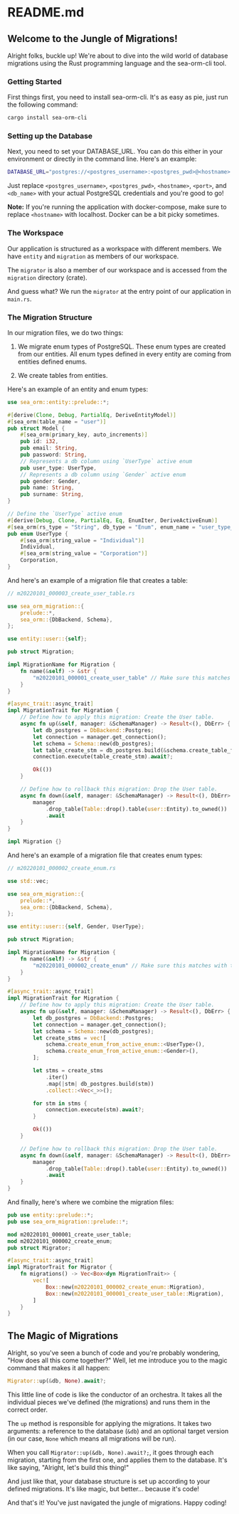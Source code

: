 # README.md

## Welcome to the Jungle of Migrations!

Alright folks, buckle up! We're about to dive into the wild world of database migrations using the Rust programming language and the sea-orm-cli tool.

### Getting Started

First things first, you need to install sea-orm-cli. It's as easy as pie, just run the following command:

```bash
cargo install sea-orm-cli
```

### Setting up the Database

Next, you need to set your DATABASE_URL. You can do this either in your environment or directly in the command line. Here's an example:

```bash
DATABASE_URL="postgres://<postgres_username>:<postgres_pwd>@<hostname>:<port>/<db_name>" sea-orm-cli migrate up
```

Just replace `<postgres_username>`, `<postgres_pwd>`, `<hostname>`, `<port>`, and `<db_name>` with your actual PostgreSQL credentials and you're good to go!

**Note:** If you're running the application with docker-compose, make sure to replace `<hostname>` with localhost. Docker can be a bit picky sometimes.

### The Workspace

Our application is structured as a workspace with different members. We have `entity` and `migration` as members of our workspace.

The `migrator` is also a member of our workspace and is accessed from the `migration` directory (crate).

And guess what? We run the `migrator` at the entry point of our application in `main.rs`.

### The Migration Structure

In our migration files, we do two things:

1. We migrate enum types of PostgreSQL. These enum types are created from our entities. All enum types defined in every entity are coming from entities defined enums.

2. We create tables from entities.

Here's an example of an entity and enum types:

```rust
use sea_orm::entity::prelude::*;

#[derive(Clone, Debug, PartialEq, DeriveEntityModel)]
#[sea_orm(table_name = "user")]
pub struct Model {
    #[sea_orm(primary_key, auto_increments)]
    pub id: i32,
    pub email: String,
    pub password: String,
    // Represents a db column using `UserType` active enum
    pub user_type: UserType,
    // Represents a db column using `Gender` active enum
    pub gender: Gender,
    pub name: String,
    pub surname: String,
}

// Define the `UserType` active enum
#[derive(Debug, Clone, PartialEq, Eq, EnumIter, DeriveActiveEnum)]
#[sea_orm(rs_type = "String", db_type = "Enum", enum_name = "user_type_enum")]
pub enum UserType {
    #[sea_orm(string_value = "Individual")]
    Individual,
    #[sea_orm(string_value = "Corporation")]
    Corporation,
}
```

And here's an example of a migration file that creates a table:

```rust
// m20220101_000003_create_user_table.rs

use sea_orm_migration::{
    prelude::*,
    sea_orm::{DbBackend, Schema},
};

use entity::user::{self};

pub struct Migration;

impl MigrationName for Migration {
    fn name(&self) -> &str {
        "m20220101_000001_create_user_table" // Make sure this matches with the file name
    }
}

#[async_trait::async_trait]
impl MigrationTrait for Migration {
    // Define how to apply this migration: Create the User table.
    async fn up(&self, manager: &SchemaManager) -> Result<(), DbErr> {
        let db_postgres = DbBackend::Postgres;
        let connection = manager.get_connection();
        let schema = Schema::new(db_postgres);
        let table_create_stm = db_postgres.build(&schema.create_table_from_entity(user::Entity));
        connection.execute(table_create_stm).await?;

        Ok(())
    }

    // Define how to rollback this migration: Drop the User table.
    async fn down(&self, manager: &SchemaManager) -> Result<(), DbErr> {
        manager
            .drop_table(Table::drop().table(user::Entity).to_owned())
            .await
    }
}

impl Migration {}
```

And here's an example of a migration file that creates enum types:

```rust
// m20220101_000002_create_enum.rs

use std::vec;

use sea_orm_migration::{
    prelude::*,
    sea_orm::{DbBackend, Schema},
};

use entity::user::{self, Gender, UserType};

pub struct Migration;

impl MigrationName for Migration {
    fn name(&self) -> &str {
        "m20220101_000002_create_enum" // Make sure this matches with the file name
    }
}

#[async_trait::async_trait]
impl MigrationTrait for Migration {
    // Define how to apply this migration: Create the User table.
    async fn up(&self, manager: &SchemaManager) -> Result<(), DbErr> {
        let db_postgres = DbBackend::Postgres;
        let connection = manager.get_connection();
        let schema = Schema::new(db_postgres);
        let create_stms = vec![
            schema.create_enum_from_active_enum::<UserType>(),
            schema.create_enum_from_active_enum::<Gender>(),
        ];

        let stms = create_stms
            .iter()
            .map(|stm| db_postgres.build(stm))
            .collect::<Vec<_>>();

        for stm in stms {
            connection.execute(stm).await?;
        }

        Ok(())
    }

    // Define how to rollback this migration: Drop the User table.
    async fn down(&self, manager: &SchemaManager) -> Result<(), DbErr> {
        manager
            .drop_table(Table::drop().table(user::Entity).to_owned())
            .await
    }
}
```

And finally, here's where we combine the migration files:

```rust
pub use entity::prelude::*;
pub use sea_orm_migration::prelude::*;

mod m20220101_000001_create_user_table;
mod m20220101_000002_create_enum;
pub struct Migrator;

#[async_trait::async_trait]
impl MigratorTrait for Migrator {
    fn migrations() -> Vec<Box<dyn MigrationTrait>> {
        vec![
            Box::new(m20220101_000002_create_enum::Migration),
            Box::new(m20220101_000001_create_user_table::Migration),
        ]
    }
}
```

## The Magic of Migrations

Alright, so you've seen a bunch of code and you're probably wondering, "How does all this come together?" Well, let me introduce you to the magic command that makes it all happen:

```rust
Migrator::up(&db, None).await?;
```

This little line of code is like the conductor of an orchestra. It takes all the individual pieces we've defined (the migrations) and runs them in the correct order.

The `up` method is responsible for applying the migrations. It takes two arguments: a reference to the database (`&db`) and an optional target version (in our case, `None` which means all migrations will be run).

When you call `Migrator::up(&db, None).await?;`, it goes through each migration, starting from the first one, and applies them to the database. It's like saying, "Alright, let's build this thing!"

And just like that, your database structure is set up according to your defined migrations. It's like magic, but better... because it's code!

And that's it! You've just navigated the jungle of migrations. Happy coding!
